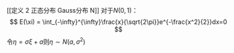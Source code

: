 [[定义 2 正态分布 Gauss分布 N]]
对于$N(0, 1)$：
$$
E(\xi) = \int_{-\infty}^{\infty}\frac{x}{\sqrt{2\pi}}e^{-\frac{x^2}{2}}dx=0
$$
令$\eta = \sigma\xi + a$则$\eta \sim N(a, \sigma^2)$
